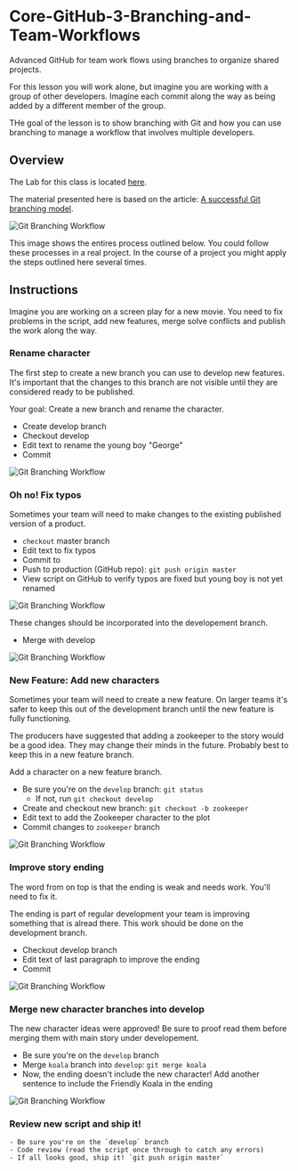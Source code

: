 # Core-GitHub-3-Branching-and-Team-Workflows

Advanced GitHub for team work flows using branches to organize
shared projects.

For this lesson you will work alone, but imagine you are working 
with a group of other developers. Imagine each commit along 
the way as being added by a different member of the group. 

THe goal of the lesson is to show branching with Git and how you 
can use branching to manage a workflow that involves multiple
developers. 

## Overview

The Lab for this class is located [here](https://github.com/Product-College-Labs/Core-GitHub-Branching).

The material presented here is based on the article:
[A successful Git branching model](http://nvie.com/posts/a-successful-git-branching-model/).

![Git Branching Workflow](01-Git-Branching-Workflow.png)

This image shows the entires process outlined below. You could 
follow these processes in a real project. In the course of a 
project you might apply the steps outlined here several times. 

## Instructions

Imagine you are working on a screen play for a new movie. You 
need to fix problems in the script, add new features, merge
solve conflicts and publish the work along the way. 

### Rename character

The first step to create a new branch you can use to develop new 
features. It's important that the changes to this branch are 
not visible until they are considered ready to be published. 

Your goal: Create a new branch and rename the character.

- Create develop branch
- Checkout develop
- Edit text to rename the young boy "George"
- Commit

![Git Branching Workflow](02-Git-Branching-Workflow-Rename-character.png)

### Oh no! Fix typos

Sometimes your team will need to make changes to the existing 
published version of a product. 

- `checkout` master branch
- Edit text to fix typos
- Commit to
- Push to production (GitHub repo): `git push origin master`
- View script on GitHub to verify typos are fixed but young boy is not yet renamed

![Git Branching Workflow](03-Git-Branching-Workflow-Fix-typos.png)

These changes should be incorporated into the developement branch. 

- Merge with develop

![Git Branching Workflow](04-Git-Branching-Workflow-Merge-with-develop.png)

### New Feature: Add new characters

Sometimes your team will need to create a new feature. On larger 
teams it's safer to keep this out of the development branch until
the new feature is fully functioning. 

The producers have suggested that adding a zookeeper to the story 
would be a good idea. They may change their minds in the future. 
Probably best to keep this in a new feature branch. 

Add a character on a new feature branch.

- Be sure you're on the `develop` branch: `git status`
  - If not, run `git checkout develop`
- Create and checkout new branch: `git checkout -b zookeeper`
- Edit text to add the Zookeeper character to the plot
- Commit changes to `zookeeper` branch

![Git Branching Workflow](05-Git-Branching-Workflow-New-Feature.png)

### Improve story ending

The word from on top is that the ending is weak and needs work. 
You'll need to fix it. 

The ending is part of regular development your team is improving
something that is alread there. This work should be done on the 
development branch. 

- Checkout develop branch
- Edit text of last paragraph to improve the ending
- Commit

![Git Branching Workflow](06-Git-Branching-Workflow-improve-the-ending.png)

### Merge new character branches into develop

The new character ideas were approved! Be sure to proof read them
before merging them with main story under developement. 

- Be sure you're on the `develop` branch
- Merge `koala` branch into `develop`: `git merge koala`
- Now, the ending doesn't include the new character! Add another sentence to include the Friendly Koala in the ending

![Git Branching Workflow](08-Git-Branching-Workflow-merge-feature.png)

### Review new script and ship it!
    - Be sure you're on the `develop` branch
    - Code review (read the script once through to catch any errors)
    - If all looks good, ship it! `git push origin master`

